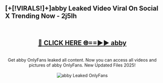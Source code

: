 <h2>[+[!VIRALS!]+]abby Leaked Video Viral On Social X Trending Now - 2j5lh</h2>
<br>
<div align="center">
<h2><a href="https://libra.edu.pl?abby" rel="nofollow">🔴 CLICK HERE 🌐==►► abby</a></h2>
<br>
Get abby OnlyFans leaked all content. Now you can access all videos and pictures of abby OnlyFans. New Updated Files 2025!
<br>
<br>
<a href="https://libra.edu.pl?abby" rel="nofollow" data-target="animated-image.originalLink"><img src="https://i.ibb.co.com/WyWwxjT/player-gif2.gif" alt="abby Leaked OnlyFans" style="max-width: 100%; display: inline-block;" data-target="animated-image.originalImage"></a>
</div>
<br>